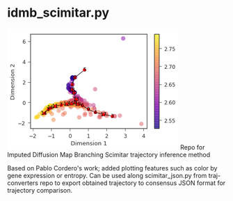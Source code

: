 # idmb_scimitar.py
![Imputed Diffusion Map Branching SCIMITAR](Example_scimitar.png)
Repo for Imputed Diffusion Map Branching Scimitar trajectory inference method

Based on Pablo Cordero's work; added plotting features such as color by gene expression or entropy. Can be used along scimitar_json.py from traj-converters repo to export obtained trajectory to consensus JSON format for trajectory comparison.

